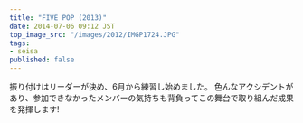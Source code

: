 ```yaml
---
title: "FIVE POP (2013)"
date: 2014-07-06 09:12 JST
top_image_src: "/images/2012/IMGP1724.JPG"
tags:
- seisa
published: false
---
```

振り付けはリーダーが決め、6月から練習し始めました。
色んなアクシデントがあり、参加できなかったメンバーの気持ちも背負ってこの舞台で取り組んだ成果を発揮します!